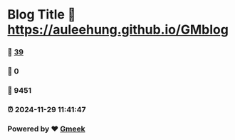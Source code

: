 # Blog Title :link: https://auleehung.github.io/GMblog 
### :page_facing_up: [39](https://auleehung.github.io/GMblog/tag.html) 
### :speech_balloon: 0 
### :hibiscus: 9451 
### :alarm_clock: 2024-11-29 11:41:47 
### Powered by :heart: [Gmeek](https://github.com/Meekdai/Gmeek)
